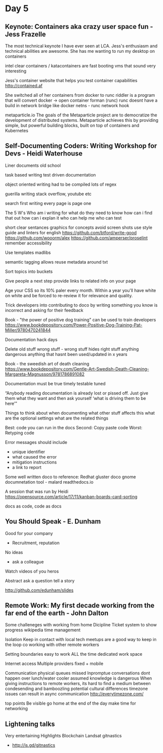 # Day 5
## Keynote: Containers aka crazy user space fun - Jess Frazelle
The most technical keynote I have ever seen at LCA.
Jess's enthusiasm and technical abilities are awesome.
She has me wanting to run my desktop on containers

intel clear containers / katacontainers are fast booting vms that sound very interesting

Jess's container website that helps you test container capabilities
http://contained.af

She switched all of her containers from docker to runc
riddler is a program that will convert docker -> open container forman (runc)
runc doesnt have a build in network bridge like docker
netns - runc network hook

metaparticle.io
The goals of the Metaparticle project are to democratize the development of distributed systems. Metaparticle achieves this by providing simple, but powerful building blocks, built on top of containers and Kubernetes

## Self-Documenting Coders: Writing Workshop for Devs - Heidi Waterhouse
Liner documents
 old school

task based writing 
 test driven documentation

object oriented writing
 had to be compiled
 lots of regex

guerilla writing
 stack overflow, youtube etc

search first writing
 every page is page one

The 5 W's
Who am i writing for
what do they need to know
how can i find that out
how can i explan it
who can help me
who can test

short clear sentances
graphics for concepts
avoid screen shots
use style guide and linters for english
https://github.com/btford/write-good
https://github.com/wooorm/alex
https://github.com/amperser/proselint
remember accessibility

Use templates 
madlibs

semantic tagging allows reuse
metadata around txt

Sort topics into buckets

Give people a next step
provide links to related info on your page

Age your CSS so its 10% paler every month. Within a year you'll have white on white and be forced to re-review it for relevance and quality.

Trick developers into contributing to doco by writing something you know is incorrect and asking for their feedback

Book - "the power of positive dog training" can be used to train developers
https://www.bookdepository.com/Power-Positive-Dog-Training-Pat-Miller/9780470241844

Documentation hack days

Delete
 old stuff
 wrong stuff - wrong stuff hides right stuff
 anything dangerous
 anything that hasnt been used/updated in x years

Book - the sweedish art of death cleaning
https://www.bookdepository.com/Gentle-Art-Swedish-Death-Cleaning-Margareta-Magnusson/9781786891082

Documentation must be
 true
 timely
 testable
 tuned
 
“Anybody reading documentation is already lost or pissed off. Just give them what they want and then ask yourself ‘what is driving them to be here’”

Things to think about when documenting
what other stuff affects this
what are the optional settings
what are the related things

Best:
code you can run in the docs
Second:
Copy paste code
Worst:
Retyping code

Error messages should include
 - unique identifier
 - what caused the error
 - mitigation instructions
 - a link to report

Some well written doco to reference:
Redhat gluster doco
gnome documnetation tool - malard
readthedocs.io

A session that was run by Heidi
https://opensource.com/article/17/11/kanban-boards-card-sorting

docs as code, code as docs

## You Should Speak - E. Dunham
Good for your company
 - Recruitment, reputation

No ideas
 - ask a colleague

Watch videos of you heros

Abstract
 ask a question
 tell a story

http://github.com/edunham/slides

## Remote Work: My first decade working from the far end of the earth - John Dalton
Some challeneges with working from home
Dicipline
Ticket system to show progress
wikipedia time management

Isolation
Keep in contact with local tech
meetups are a good way to keep in the loop
co working with other remote workers

Setting boundaries
easy to work ALL the time
dedicated work space

Internet access
Multiple providers fixed + mobile

Communication
physical queues missed
Inpromptue conversations dont happen over lunch/water cooler
assumed knowledge is dangerous
When giving instructions to remote workers, its hard to find a medium between condesending and bamboozling
potential cultural differences
timezone issues can result in async communication
http://everytimezone.com/

top points
 Be visible
 go home at the end of the day
 make time for networking
 
## Lightening talks
Very entertaining
Highlights
 Blockchain
 Landsat
 gitnastics
  - http://is.gd/gitnastics

